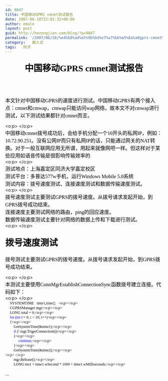 ```yaml
---
id: 9847
title: 中国移动GPRS cmnet测试报告
date: 2007-06-18T22:01:32+00:00
author: omale
layout: post
guid: http://hezongjian.com/blog/?p=9847
permalink: '/2007/06/18/%e4%b8%ad%e5%9b%bd%e7%a7%bb%e5%8a%a8gprs-cmnet%e6%b5%8b%e8%af%95%e6%8a%a5%e5%91%8a/'
category:   嵌入式  
tags:   同济
---
```

<h1 style="MARGIN: 17pt 0cm 16.5pt; TEXT-ALIGN: center" align=center><font color=#000000><span style="FONT-FAMILY: 宋体; mso-ascii-font-family: Calibri; mso-ascii-theme-font: minor-latin; mso-fareast-font-family: 宋体; mso-fareast-theme-font: minor-fareast; mso-hansi-font-family: Calibri; mso-hansi-theme-font: minor-latin">中国移动</span><span lang=EN-US><font face=Calibri>GPRS cmnet</font></span><span style="FONT-FAMILY: 宋体; mso-ascii-font-family: Calibri; mso-ascii-theme-font: minor-latin; mso-fareast-font-family: 宋体; mso-fareast-theme-font: minor-fareast; mso-hansi-font-family: Calibri; mso-hansi-theme-font: minor-latin">测试报告</span></font></h1> <p class=MsoNormal style="MARGIN: 0cm 0cm 0pt; TEXT-ALIGN: center" align=center><span lang=EN-US><?xml:namespace prefix = o ns = "urn:schemas-microsoft-com:office:office"  /><o:p><font face=Calibri color=#000000 size=3>&nbsp;</font></o:p></span></p> <p class=MsoNormal style="MARGIN: 0cm 0cm 0pt; TEXT-ALIGN: center" align=center><span lang=EN-US><o:p><font face=Calibri color=#000000 size=3>&nbsp;</font></o:p></span><font size=3><font color=#000000>

<span style="FONT-FAMILY: 宋体; mso-ascii-font-family: Calibri; mso-ascii-theme-font: minor-latin; mso-fareast-font-family: 宋体; mso-fareast-theme-font: minor-fareast; mso-hansi-font-family: Calibri; mso-hansi-theme-font: minor-latin">本文针对中国移动</span><span lang=EN-US><font face=Calibri>GPRS</font></span><span style="FONT-FAMILY: 宋体; mso-ascii-font-family: Calibri; mso-ascii-theme-font: minor-latin; mso-fareast-font-family: 宋体; mso-fareast-theme-font: minor-fareast; mso-hansi-font-family: Calibri; mso-hansi-theme-font: minor-latin">的速度进行测试。中国移动</span><span lang=EN-US><font face=Calibri>GPRS</font></span><span style="FONT-FAMILY: 宋体; mso-ascii-font-family: Calibri; mso-ascii-theme-font: minor-latin; mso-fareast-font-family: 宋体; mso-fareast-theme-font: minor-fareast; mso-hansi-font-family: Calibri; mso-hansi-theme-font: minor-latin">有两个接入点：</span><span lang=EN-US><font face=Calibri>cmnet</font></span><span style="FONT-FAMILY: 宋体; mso-ascii-font-family: Calibri; mso-ascii-theme-font: minor-latin; mso-fareast-font-family: 宋体; mso-fareast-theme-font: minor-fareast; mso-hansi-font-family: Calibri; mso-hansi-theme-font: minor-latin">和</span><span lang=EN-US><font face=Calibri>cmwap</font></span><span style="FONT-FAMILY: 宋体; mso-ascii-font-family: Calibri; mso-ascii-theme-font: minor-latin; mso-fareast-font-family: 宋体; mso-fareast-theme-font: minor-fareast; mso-hansi-font-family: Calibri; mso-hansi-theme-font: minor-latin">，</span><span lang=EN-US><font face=Calibri>cmwap</font></span><span style="FONT-FAMILY: 宋体; mso-ascii-font-family: Calibri; mso-ascii-theme-font: minor-latin; mso-fareast-font-family: 宋体; mso-fareast-theme-font: minor-fareast; mso-hansi-font-family: Calibri; mso-hansi-theme-font: minor-latin">只能访问</span><span lang=EN-US><font face=Calibri>wap</font></span><span style="FONT-FAMILY: 宋体; mso-ascii-font-family: Calibri; mso-ascii-theme-font: minor-latin; mso-fareast-font-family: 宋体; mso-fareast-theme-font: minor-fareast; mso-hansi-font-family: Calibri; mso-hansi-theme-font: minor-latin">网络，故本文不对</span><span lang=EN-US><font face=Calibri>cmwap</font></span><span style="FONT-FAMILY: 宋体; mso-ascii-font-family: Calibri; mso-ascii-theme-font: minor-latin; mso-fareast-font-family: 宋体; mso-fareast-theme-font: minor-fareast; mso-hansi-font-family: Calibri; mso-hansi-theme-font: minor-latin">进行测试，以下测试结果都针对</span><span lang=EN-US><font face=Calibri>cmnet</font></span><span style="FONT-FAMILY: 宋体; mso-ascii-font-family: Calibri; mso-ascii-theme-font: minor-latin; mso-fareast-font-family: 宋体; mso-fareast-theme-font: minor-fareast; mso-hansi-font-family: Calibri; mso-hansi-theme-font: minor-latin">而言。</span></font></font></p> <p class=MsoNormal style="MARGIN: 0cm 0cm 0pt; TEXT-ALIGN: left" align=left><span lang=EN-US><o:p><font face=Calibri color=#000000 size=3>&nbsp;</font></o:p></span></p> <p class=MsoNormal style="MARGIN: 0cm 0cm 0pt; TEXT-ALIGN: left" align=left><font size=3><font color=#000000><span style="FONT-FAMILY: 宋体; mso-ascii-font-family: Calibri; mso-ascii-theme-font: minor-latin; mso-fareast-font-family: 宋体; mso-fareast-theme-font: minor-fareast; mso-hansi-font-family: Calibri; mso-hansi-theme-font: minor-latin">中国移动</span><span lang=EN-US><font face=Calibri>cmnet</font></span><span style="FONT-FAMILY: 宋体; mso-ascii-font-family: Calibri; mso-ascii-theme-font: minor-latin; mso-fareast-font-family: 宋体; mso-fareast-theme-font: minor-fareast; mso-hansi-font-family: Calibri; mso-hansi-theme-font: minor-latin">拨号成功后，会给手机分配一个</span><span lang=EN-US><font face=Calibri>10</font></span><span style="FONT-FAMILY: 宋体; mso-ascii-font-family: Calibri; mso-ascii-theme-font: minor-latin; mso-fareast-font-family: 宋体; mso-fareast-theme-font: minor-fareast; mso-hansi-font-family: Calibri; mso-hansi-theme-font: minor-latin">开头的私网</span><span lang=EN-US><font face=Calibri>IP</font></span><span style="FONT-FAMILY: 宋体; mso-ascii-font-family: Calibri; mso-ascii-theme-font: minor-latin; mso-fareast-font-family: 宋体; mso-fareast-theme-font: minor-fareast; mso-hansi-font-family: Calibri; mso-hansi-theme-font: minor-latin">，例如：</span><span lang=EN-US><font face=Calibri>10.72.90.251</font></span><span style="FONT-FAMILY: 宋体; mso-ascii-font-family: Calibri; mso-ascii-theme-font: minor-latin; mso-fareast-font-family: 宋体; mso-fareast-theme-font: minor-fareast; mso-hansi-font-family: Calibri; mso-hansi-theme-font: minor-latin">。没有公网</span><span lang=EN-US><font face=Calibri>IP</font></span><span style="FONT-FAMILY: 宋体; mso-ascii-font-family: Calibri; mso-ascii-theme-font: minor-latin; mso-fareast-font-family: 宋体; mso-fareast-theme-font: minor-fareast; mso-hansi-font-family: Calibri; mso-hansi-theme-font: minor-latin">而只有私网</span><span lang=EN-US><font face=Calibri>IP</font></span><span style="FONT-FAMILY: 宋体; mso-ascii-font-family: Calibri; mso-ascii-theme-font: minor-latin; mso-fareast-font-family: 宋体; mso-fareast-theme-font: minor-fareast; mso-hansi-font-family: Calibri; mso-hansi-theme-font: minor-latin">的话，只能通过网关的</span><span lang=EN-US><font face=Calibri>NAT</font></span><span style="FONT-FAMILY: 宋体; mso-ascii-font-family: Calibri; mso-ascii-theme-font: minor-latin; mso-fareast-font-family: 宋体; mso-fareast-theme-font: minor-fareast; mso-hansi-font-family: Calibri; mso-hansi-theme-font: minor-latin">转换。对于一般互联网应用无所谓，用起来就像网吧一样。但这样对于某些应用如语音传输是很影响传输效率的</span></font></font></p> <p class=MsoNormal style="MARGIN: 0cm 0cm 0pt; TEXT-ALIGN: left" align=left><span lang=EN-US><o:p><font face=Calibri color=#000000 size=3>&nbsp;</font></o:p></span></p> <p class=MsoNormal style="MARGIN: 0cm 0cm 0pt; TEXT-ALIGN: left" align=left><span style="FONT-FAMILY: 宋体; mso-ascii-font-family: Calibri; mso-ascii-theme-font: minor-latin; mso-fareast-font-family: 宋体; mso-fareast-theme-font: minor-fareast; mso-hansi-font-family: Calibri; mso-hansi-theme-font: minor-latin"><font color=#000000 size=3>测试地点：上海嘉定区同济大学嘉定校区</font></span></p> <p class=MsoNormal style="MARGIN: 0cm 0cm 0pt; TEXT-ALIGN: left" align=left><font size=3><font color=#000000><span style="FONT-FAMILY: 宋体; mso-ascii-font-family: Calibri; mso-ascii-theme-font: minor-latin; mso-fareast-font-family: 宋体; mso-fareast-theme-font: minor-fareast; mso-hansi-font-family: Calibri; mso-hansi-theme-font: minor-latin">测试平台：多普达</span><span lang=EN-US><font face=Calibri>577w</font></span><span style="FONT-FAMILY: 宋体; mso-ascii-font-family: Calibri; mso-ascii-theme-font: minor-latin; mso-fareast-font-family: 宋体; mso-fareast-theme-font: minor-fareast; mso-hansi-font-family: Calibri; mso-hansi-theme-font: minor-latin">手机，运行</span><span lang=EN-US><font face=Calibri>Windows Mobile 5.0</font></span><span style="FONT-FAMILY: 宋体; mso-ascii-font-family: Calibri; mso-ascii-theme-font: minor-latin; mso-fareast-font-family: 宋体; mso-fareast-theme-font: minor-fareast; mso-hansi-font-family: Calibri; mso-hansi-theme-font: minor-latin">系统</span></font></font></p> <p class=MsoNormal style="MARGIN: 0cm 0cm 0pt; TEXT-ALIGN: left" align=left><span style="FONT-FAMILY: 宋体; mso-ascii-font-family: Calibri; mso-ascii-theme-font: minor-latin; mso-fareast-font-family: 宋体; mso-fareast-theme-font: minor-fareast; mso-hansi-font-family: Calibri; mso-hansi-theme-font: minor-latin"><font color=#000000 size=3>测试内容：拨号速度测试、连接速度测试和数据传输速度测试。</font></span></p> <p class=MsoNormal style="MARGIN: 0cm 0cm 0pt; TEXT-ALIGN: left" align=left><span lang=EN-US><o:p><font face=Calibri color=#000000 size=3>&nbsp;</font></o:p></span></p> <p class=MsoNormal style="MARGIN: 0cm 0cm 0pt; TEXT-ALIGN: left" align=left><font size=3><font color=#000000><span style="FONT-FAMILY: 宋体; mso-ascii-font-family: Calibri; mso-ascii-theme-font: minor-latin; mso-fareast-font-family: 宋体; mso-fareast-theme-font: minor-fareast; mso-hansi-font-family: Calibri; mso-hansi-theme-font: minor-latin">拨号速度测试主要测试</span><span lang=EN-US><font face=Calibri>GPRS</font></span><span style="FONT-FAMILY: 宋体; mso-ascii-font-family: Calibri; mso-ascii-theme-font: minor-latin; mso-fareast-font-family: 宋体; mso-fareast-theme-font: minor-fareast; mso-hansi-font-family: Calibri; mso-hansi-theme-font: minor-latin">的拨号速度。从拨号请求发起开始，到</span><span lang=EN-US><font face=Calibri>GPRS</font></span><span style="FONT-FAMILY: 宋体; mso-ascii-font-family: Calibri; mso-ascii-theme-font: minor-latin; mso-fareast-font-family: 宋体; mso-fareast-theme-font: minor-fareast; mso-hansi-font-family: Calibri; mso-hansi-theme-font: minor-latin">拨号成功结束。</span></font></font></p> <p class=MsoNormal style="MARGIN: 0cm 0cm 0pt; TEXT-ALIGN: left" align=left><font size=3><font color=#000000><span style="FONT-FAMILY: 宋体; mso-ascii-font-family: Calibri; mso-ascii-theme-font: minor-latin; mso-fareast-font-family: 宋体; mso-fareast-theme-font: minor-fareast; mso-hansi-font-family: Calibri; mso-hansi-theme-font: minor-latin">连接速度主要测试网络的路由，</span><span lang=EN-US><font face=Calibri>ping</font></span><span style="FONT-FAMILY: 宋体; mso-ascii-font-family: Calibri; mso-ascii-theme-font: minor-latin; mso-fareast-font-family: 宋体; mso-fareast-theme-font: minor-fareast; mso-hansi-font-family: Calibri; mso-hansi-theme-font: minor-latin">的回应速度。</span></font></font></p> <p class=MsoNormal style="MARGIN: 0cm 0cm 0pt; TEXT-ALIGN: left" align=left><span style="FONT-FAMILY: 宋体; mso-ascii-font-family: Calibri; mso-ascii-theme-font: minor-latin; mso-fareast-font-family: 宋体; mso-fareast-theme-font: minor-fareast; mso-hansi-font-family: Calibri; mso-hansi-theme-font: minor-latin"><font color=#000000 size=3>数据传输速度测试主要针对网络的数据上传和下载进行测试。</font></span></p> <p class=MsoNormal style="MARGIN: 0cm 0cm 0pt; TEXT-ALIGN: left" align=left><span lang=EN-US><o:p><font face=Calibri color=#000000 size=3>&nbsp;</font></o:p></span></p> 

<h1 style="MARGIN: 17pt 0cm 16.5pt">
  <span style="FONT-FAMILY: 宋体; mso-ascii-font-family: Calibri; mso-ascii-theme-font: minor-latin; mso-fareast-font-family: 宋体; mso-fareast-theme-font: minor-fareast; mso-hansi-font-family: Calibri; mso-hansi-theme-font: minor-latin"><font color=#000000>拨号速度测试</font></span>
</h1><p class=MsoNormal style="MARGIN: 0cm 0cm 0pt; TEXT-ALIGN: left" align=left><font size=3><font color=#000000>

<span style="FONT-FAMILY: 宋体; mso-ascii-font-family: Calibri; mso-ascii-theme-font: minor-latin; mso-fareast-font-family: 宋体; mso-fareast-theme-font: minor-fareast; mso-hansi-font-family: Calibri; mso-hansi-theme-font: minor-latin">拨号测试主要测试</span><span lang=EN-US><font face=Calibri>GPRS</font></span><span style="FONT-FAMILY: 宋体; mso-ascii-font-family: Calibri; mso-ascii-theme-font: minor-latin; mso-fareast-font-family: 宋体; mso-fareast-theme-font: minor-fareast; mso-hansi-font-family: Calibri; mso-hansi-theme-font: minor-latin">的拨号速度。从拨号请求发起开始，到</span><span lang=EN-US><font face=Calibri>GPRS</font></span><span style="FONT-FAMILY: 宋体; mso-ascii-font-family: Calibri; mso-ascii-theme-font: minor-latin; mso-fareast-font-family: 宋体; mso-fareast-theme-font: minor-fareast; mso-hansi-font-family: Calibri; mso-hansi-theme-font: minor-latin">拨号成功结束。</span></font></font></p> <p class=MsoNormal style="MARGIN: 0cm 0cm 0pt; TEXT-ALIGN: left" align=left><span lang=EN-US><o:p><font face=Calibri color=#000000 size=3>&nbsp;</font></o:p></span></p> <p class=MsoNormal style="MARGIN: 0cm 0cm 0pt; TEXT-ALIGN: left" align=left><font size=3><font color=#000000><span style="FONT-FAMILY: 宋体; mso-ascii-font-family: Calibri; mso-ascii-theme-font: minor-latin; mso-fareast-font-family: 宋体; mso-fareast-theme-font: minor-fareast; mso-hansi-font-family: Calibri; mso-hansi-theme-font: minor-latin">本测试主要使用</span><span lang=EN-US><font face=Calibri>ConnMgrEstablishConnectionSync</font></span><span style="FONT-FAMILY: 宋体; mso-ascii-font-family: Calibri; mso-ascii-theme-font: minor-latin; mso-fareast-font-family: 宋体; mso-fareast-theme-font: minor-fareast; mso-hansi-font-family: Calibri; mso-hansi-theme-font: minor-latin">函数拨号建立连接。代码如下：</span></font></font></p> <p class=MsoNormal style="MARGIN: 0cm 0cm 0pt; TEXT-ALIGN: left" align=left><span lang=EN-US><o:p><font face=Calibri color=#000000 size=3>&nbsp;</font></o:p></span></p> <p class=MsoNormal style="MARGIN: 0cm 0cm 0pt; TEXT-ALIGN: left; mso-layout-grid-align: none" align=left><span lang=EN-US style="FONT-SIZE: 9pt; FONT-FAMILY: 新宋体; mso-hansi-font-family: 'Times New Roman'; mso-bidi-font-family: 'Times New Roman'; mso-font-kerning: 0pt; mso-no-proof: yes"><font color=#000000><span style="mso-tab-count: 1">&nbsp;&nbsp;&nbsp;&nbsp; </span>SYSTEMTIME<span style="mso-spacerun: yes">&nbsp;&nbsp; </span>time1,time2;<span style="mso-spacerun: yes">&nbsp;&nbsp; </span><o:p></o:p></font></span></p> <p class=MsoNormal style="MARGIN: 0cm 0cm 0pt; TEXT-ALIGN: left; mso-layout-grid-align: none" align=left><span lang=EN-US style="FONT-SIZE: 9pt; FONT-FAMILY: 新宋体; mso-hansi-font-family: 'Times New Roman'; mso-bidi-font-family: 'Times New Roman'; mso-font-kerning: 0pt; mso-no-proof: yes"><font color=#000000><span style="mso-tab-count: 1">&nbsp;&nbsp;&nbsp;&nbsp; </span>CGPRSManager mgr;<o:p></o:p></font></span></p> <p class=MsoNormal style="MARGIN: 0cm 0cm 0pt; TEXT-ALIGN: left; mso-layout-grid-align: none" align=left><span lang=EN-US style="FONT-SIZE: 9pt; FONT-FAMILY: 新宋体; mso-hansi-font-family: 'Times New Roman'; mso-bidi-font-family: 'Times New Roman'; mso-font-kerning: 0pt; mso-no-proof: yes"><font color=#000000><span style="mso-tab-count: 1">&nbsp;&nbsp;&nbsp;&nbsp; </span>LONG total = 0;<o:p></o:p></font></span></p> <p class=MsoNormal style="MARGIN: 0cm 0cm 0pt; TEXT-ALIGN: left; mso-layout-grid-align: none" align=left><span lang=EN-US style="FONT-SIZE: 9pt; FONT-FAMILY: 新宋体; mso-hansi-font-family: 'Times New Roman'; mso-bidi-font-family: 'Times New Roman'; mso-font-kerning: 0pt; mso-no-proof: yes"><span style="mso-tab-count: 1"><font color=#000000>&nbsp;&nbsp;&nbsp;&nbsp; </font></span><span style="COLOR: blue">for</span><font color=#000000> (</font><span style="COLOR: blue">int</span><font color=#000000> i = 0; i < 10; i++)<o:p></o:p></font></span></p> <p class=MsoNormal style="MARGIN: 0cm 0cm 0pt; TEXT-ALIGN: left; mso-layout-grid-align: none" align=left><span lang=EN-US style="FONT-SIZE: 9pt; FONT-FAMILY: 新宋体; mso-hansi-font-family: 'Times New Roman'; mso-bidi-font-family: 'Times New Roman'; mso-font-kerning: 0pt; mso-no-proof: yes"><font color=#000000><span style="mso-tab-count: 1">&nbsp;&nbsp;&nbsp;&nbsp; </span>{<o:p></o:p></font></span></p> <p class=MsoNormal style="MARGIN: 0cm 0cm 0pt; TEXT-ALIGN: left; mso-layout-grid-align: none" align=left><span lang=EN-US style="FONT-SIZE: 9pt; FONT-FAMILY: 新宋体; mso-hansi-font-family: 'Times New Roman'; mso-bidi-font-family: 'Times New Roman'; mso-font-kerning: 0pt; mso-no-proof: yes"><font color=#000000><span style="mso-tab-count: 2">&nbsp;&nbsp;&nbsp;&nbsp;&nbsp;&nbsp;&nbsp;&nbsp; </span>GetSystemTime(&time1);<o:p></o:p></font></span></p> <p class=MsoNormal style="MARGIN: 0cm 0cm 0pt; TEXT-ALIGN: left; mso-layout-grid-align: none" align=left><span lang=EN-US style="FONT-SIZE: 9pt; FONT-FAMILY: 新宋体; mso-hansi-font-family: 'Times New Roman'; mso-bidi-font-family: 'Times New Roman'; mso-font-kerning: 0pt; mso-no-proof: yes"><span style="mso-tab-count: 2"><font color=#000000>&nbsp;&nbsp;&nbsp;&nbsp;&nbsp;&nbsp;&nbsp;&nbsp; </font></span><span style="COLOR: blue">if</span><font color=#000000> (! mgr.TrigerConnection())<o:p></o:p></font></span></p> <p class=MsoNormal style="MARGIN: 0cm 0cm 0pt; TEXT-ALIGN: left; mso-layout-grid-align: none" align=left><span lang=EN-US style="FONT-SIZE: 9pt; FONT-FAMILY: 新宋体; mso-hansi-font-family: 'Times New Roman'; mso-bidi-font-family: 'Times New Roman'; mso-font-kerning: 0pt; mso-no-proof: yes"><font color=#000000><span style="mso-tab-count: 2">&nbsp;&nbsp;&nbsp;&nbsp;&nbsp;&nbsp;&nbsp;&nbsp; </span>{<o:p></o:p></font></span></p> <p class=MsoNormal style="MARGIN: 0cm 0cm 0pt; TEXT-ALIGN: left; mso-layout-grid-align: none" align=left><span lang=EN-US style="FONT-SIZE: 9pt; FONT-FAMILY: 新宋体; mso-hansi-font-family: 'Times New Roman'; mso-bidi-font-family: 'Times New Roman'; mso-font-kerning: 0pt; mso-no-proof: yes"><span style="mso-tab-count: 3"><font color=#000000>&nbsp;&nbsp;&nbsp;&nbsp;&nbsp;&nbsp;&nbsp;&nbsp;&nbsp;&nbsp;&nbsp;&nbsp;&nbsp; </font></span><span style="COLOR: blue">continue</span><font color=#000000>;<o:p></o:p></font></span></p> <p class=MsoNormal style="MARGIN: 0cm 0cm 0pt; TEXT-ALIGN: left; mso-layout-grid-align: none" align=left><span lang=EN-US style="FONT-SIZE: 9pt; FONT-FAMILY: 新宋体; mso-hansi-font-family: 'Times New Roman'; mso-bidi-font-family: 'Times New Roman'; mso-font-kerning: 0pt; mso-no-proof: yes"><font color=#000000><span style="mso-tab-count: 2">&nbsp;&nbsp;&nbsp;&nbsp;&nbsp;&nbsp;&nbsp;&nbsp; </span>}<o:p></o:p></font></span></p> <p class=MsoNormal style="MARGIN: 0cm 0cm 0pt; TEXT-ALIGN: left; mso-layout-grid-align: none" align=left><span lang=EN-US style="FONT-SIZE: 9pt; FONT-FAMILY: 新宋体; mso-hansi-font-family: 'Times New Roman'; mso-bidi-font-family: 'Times New Roman'; mso-font-kerning: 0pt; mso-no-proof: yes"><font color=#000000><span style="mso-tab-count: 2">&nbsp;&nbsp;&nbsp;&nbsp;&nbsp;&nbsp;&nbsp;&nbsp; </span>GetSystemTime(&time2);<o:p></o:p></font></span></p> <p class=MsoNormal style="MARGIN: 0cm 0cm 0pt; TEXT-ALIGN: left; mso-layout-grid-align: none" align=left><span lang=EN-US style="FONT-SIZE: 9pt; FONT-FAMILY: 新宋体; mso-hansi-font-family: 'Times New Roman'; mso-bidi-font-family: 'Times New Roman'; mso-font-kerning: 0pt; mso-no-proof: yes"><o:p><font color=#000000>&nbsp;</font></o:p></span></p> <p class=MsoNormal style="MARGIN: 0cm 0cm 0pt; TEXT-ALIGN: left; mso-layout-grid-align: none" align=left><span lang=EN-US style="FONT-SIZE: 9pt; FONT-FAMILY: 新宋体; mso-hansi-font-family: 'Times New Roman'; mso-bidi-font-family: 'Times New Roman'; mso-font-kerning: 0pt; mso-no-proof: yes"><font color=#000000><span style="mso-tab-count: 2">&nbsp;&nbsp;&nbsp;&nbsp;&nbsp;&nbsp;&nbsp;&nbsp; </span>mgr.Release();<o:p></o:p></font></span></p> <p class=MsoNormal style="MARGIN: 0cm 0cm 0pt; TEXT-ALIGN: left; mso-layout-grid-align: none" align=left><span lang=EN-US style="FONT-SIZE: 9pt; FONT-FAMILY: 新宋体; mso-hansi-font-family: 'Times New Roman'; mso-bidi-font-family: 'Times New Roman'; mso-font-kerning: 0pt; mso-no-proof: yes"><font color=#000000><span style="mso-tab-count: 2">&nbsp;&nbsp;&nbsp;&nbsp;&nbsp;&nbsp;&nbsp;&nbsp; </span>LONG ms1 = time1.wSecond * 1000 + time1.wMilliseconds;<o:p></o:p></font></span></p> 

&#8230;